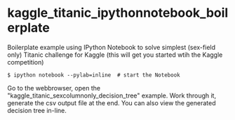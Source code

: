kaggle_titanic_ipythonnotebook_boilerplate
==========================================

Boilerplate example using IPython Notebook to solve simplest (sex-field only) Titanic challenge for Kaggle (this will get you started wtih the Kaggle competition)


    $ ipython notebook --pylab=inline  # start the Notebook

Go to the webbrowser, open the "kaggle_titanic_sexcolumnonly_decision_tree" example. Work through it, generate the csv output file at the end. You can also view the generated decision tree in-line.
